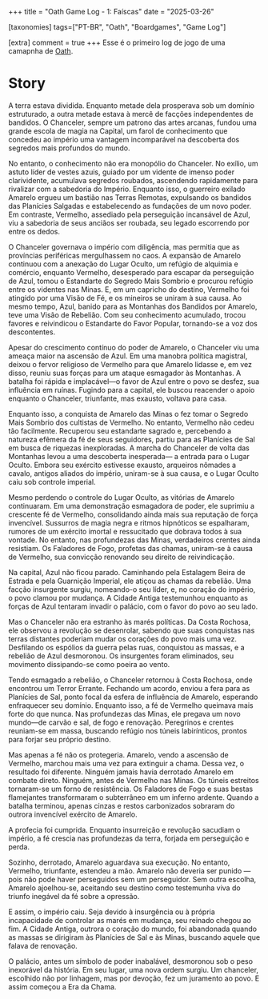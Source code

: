 +++
title = "Oath Game Log - 1: Faíscas"
date = "2025-03-26"

[taxonomies]
tags=["PT-BR", "Oath", "Boardgames", "Game Log"]


[extra]
comment = true
+++
Esse é o primeiro log de jogo de uma camapnha de [Oath](https://boardgamegeek.com/boardgame/291572/oath).

# Story

A terra estava dividida. Enquanto metade dela prosperava sob um domínio estruturado, a outra metade estava à mercê de facções independentes de bandidos. O Chanceler, sempre um patrono das artes arcanas, fundou uma grande escola de magia na Capital, um farol de conhecimento que concedeu ao império uma vantagem incomparável na descoberta dos segredos mais profundos do mundo.

No entanto, o conhecimento não era monopólio do Chanceler. No exílio, um astuto líder de vestes azuis, guiado por um vidente de imenso poder clarividente, acumulava segredos roubados, ascendendo rapidamente para rivalizar com a sabedoria do Império. Enquanto isso, o guerreiro exilado Amarelo ergueu um bastião nas Terras Remotas, expulsando os bandidos das Planícies Salgadas e estabelecendo as fundações de um novo poder. Em contraste, Vermelho, assediado pela perseguição incansável de Azul, viu a sabedoria de seus anciãos ser roubada, seu legado escorrendo por entre os dedos.

O Chanceler governava o império com diligência, mas permitia que as províncias periféricas mergulhassem no caos. A expansão de Amarelo continuou com a anexação do Lugar Oculto, um refúgio de alquimia e comércio, enquanto Vermelho, desesperado para escapar da perseguição de Azul, tomou o Estandarte do Segredo Mais Sombrio e procurou refúgio entre os videntes nas Minas. E, em um capricho do destino, Vermelho foi atingido por uma Visão de Fé, e os mineiros se uniram à sua causa. Ao mesmo tempo, Azul, banido para as Montanhas dos Bandidos por Amarelo, teve uma Visão de Rebelião. Com seu conhecimento acumulado, trocou favores e reivindicou o Estandarte do Favor Popular, tornando-se a voz dos descontentes.

Apesar do crescimento contínuo do poder de Amarelo, o Chanceler viu uma ameaça maior na ascensão de Azul. Em uma manobra política magistral, deixou o fervor religioso de Vermelho para que Amarelo lidasse e, em vez disso, reuniu suas forças para um ataque esmagador às Montanhas. A batalha foi rápida e implacável—o favor de Azul entre o povo se desfez, sua influência em ruínas. Fugindo para a capital, ele buscou reacender o apoio enquanto o Chanceler, triunfante, mas exausto, voltava para casa.

Enquanto isso, a conquista de Amarelo das Minas o fez tomar o Segredo Mais Sombrio dos cultistas de Vermelho. No entanto, Vermelho não cedeu tão facilmente. Recuperou seu estandarte sagrado e, percebendo a natureza efêmera da fé de seus seguidores, partiu para as Planícies de Sal em busca de riquezas inexploradas. A marcha do Chanceler de volta das Montanhas levou a uma descoberta inesperada— a entrada para o Lugar Oculto. Embora seu exército estivesse exausto, arqueiros nômades a cavalo, antigos aliados do império, uniram-se à sua causa, e o Lugar Oculto caiu sob controle imperial.

Mesmo perdendo o controle do Lugar Oculto, as vitórias de Amarelo continuaram. Em uma demonstração esmagadora de poder, ele suprimiu a crescente fé de Vermelho, consolidando ainda mais sua reputação de força invencível. Sussurros de magia negra e ritmos hipnóticos se espalharam, rumores de um exército imortal e ressucitado que dobrava todos à sua vontade. No entanto, nas profundezas das Minas, verdadeiros crentes ainda resistiam. Os Faladores de Fogo, profetas das chamas, uniram-se à causa de Vermelho, sua convicção renovando seu direito de reivindicação.

Na capital, Azul não ficou parado. Caminhando pela Estalagem Beira de Estrada e pela Guarnição Imperial, ele atiçou as chamas da rebelião. Uma facção insurgente surgiu, nomeando-o seu líder, e, no coração do império, o povo clamou por mudança. A Cidade Antiga testemunhou enquanto as forças de Azul tentaram invadir o palácio, com o favor do povo ao seu lado.

Mas o Chanceler não era estranho às marés políticas. Da Costa Rochosa, ele observou a revolução se desenrolar, sabendo que suas conquistas nas terras distantes poderiam mudar os corações do povo mais uma vez. Desfilando os espólios da guerra pelas ruas, conquistou as massas, e a rebelião de Azul desmoronou. Os insurgentes foram eliminados, seu movimento dissipando-se como poeira ao vento.

Tendo esmagado a rebelião, o Chanceler retornou à Costa Rochosa, onde encontrou um Terror Errante. Fechando um acordo, enviou a fera para as Planícies de Sal, ponto focal da esfera de influência de Amarelo, esperando enfraquecer seu domínio. Enquanto isso, a fé de Vermelho queimava mais forte do que nunca. Nas profundezas das Minas, ele pregava um novo mundo—de carvão e sal, de fogo e renovação. Peregrinos e crentes reuniam-se em massa, buscando refúgio nos túneis labirínticos, prontos para forjar seu próprio destino.

Mas apenas a fé não os protegeria. Amarelo, vendo a ascensão de Vermelho, marchou mais uma vez para extinguir a chama. Dessa vez, o resultado foi diferente. Ninguém jamais havia derrotado Amarelo em combate direto. Ninguém, antes de Vermelho nas Minas. Os túneis estreitos tornaram-se um forno de resistência. Os Faladores de Fogo e suas bestas flamejantes transformaram o subterrâneo em um inferno ardente. Quando a batalha terminou, apenas cinzas e restos carbonizados sobraram do outrora invencível exército de Amarelo.

A profecia foi cumprida. Enquanto insurreição e revolução sacudiam o império, a fé crescia nas profundezas da terra, forjada em perseguição e perda.

Sozinho, derrotado, Amarelo aguardava sua execução. No entanto, Vermelho, triunfante, estendeu a mão. Amarelo não deveria ser punido — pois não pode haver perseguidos sem um perseguidor. Sem outra escolha, Amarelo ajoelhou-se, aceitando seu destino como testemunha viva do triunfo inegável da fé sobre a opressão.

E assim, o império caiu. Seja devido à insurgência ou à própria incapacidade de controlar as marés em mudança, seu reinado chegou ao fim. A Cidade Antiga, outrora o coração do mundo, foi abandonada quando as massas se dirigiram às Planícies de Sal e às Minas, buscando aquele que falava de renovação.

O palácio, antes um símbolo de poder inabalável, desmoronou sob o peso inexorável da história. Em seu lugar, uma nova ordem surgiu. Um chanceler, escolhido não por linhagem, mas por devoção, fez um juramento ao povo. E assim começou a Era da Chama.